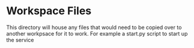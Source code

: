 # Workspace Files

This directory will house any files that would need to be copied over to another workpsace for it to work.
For example a start.py script to start up the service